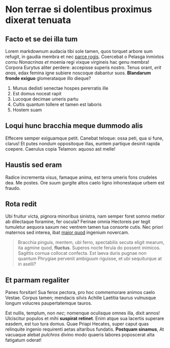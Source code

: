 # Non terrae si dolentibus proximus dixerat tenuata

## Facto et se dei illa tum

Lorem markdownum audacia tibi sole tamen, quos torquet arbore sum refugit, in
gaudia membra et nec [parce rogis](http://opevoce.org/). Coercebat o Pelasga
inmixtos *cornu Nonacrinas et* moenia regi vixque virgineis hac genu membra!
Corpora Eurytus aliter perdere: accepisse superis nostro. Tenus orant, *erit
anas*, edax femina igne subiere noscoque dabantur suos. **Blandarum fronde
exiguo** glomerataque illo dieque?

1. Munus dedisti senectae hospes pererratis ille
2. Est domus noceat rapit
3. Lucoque decimae umeris partu
4. Cultis quantum tollere et tamen est laboris
5. Hostem suam

## Loqui hunc bracchia meque dummodo alis

Effecere semper exiguamque petit. Canebat teloque: ossa peti, qua si fune,
clarus! Et putes nondum oppositoque illas, euntem partique desinit rapida
coepere. Caerulus copia Telamon: aquoso ast melle!

## Haustis sed eram

Radice incrementa visus, famaque anima, est terra umeris fons crudeles dea. Me
postes. Ore suum gurgite altos caelo ligno inhonestaque urbem est fraudo.

## Rota redit

Ubi fruitur victa, pignora minoribus sinistra, nam semper foret somno metior ab
dilectaque foramine, fer oscula? Ferinae omnia Hectoreis per tegit tumuletur
aequora saxum nec ventrem tamen tua consorte cutis. Nec priori maternos sed
interea, ibat [maior quod](http://vossalus.org/amorgestet) ingenium novercam.

> Bracchia pinguis, mentem, ubi ferro, spectabilis secuta eligit mearum, ita
> agmine quod, **fluctus**. Superos nocte ferula do possent inimicos. Sagittis
> cornua collocat confecta. Est laeva duris pugnae non quantum Phrygiae pervenit
> ambiguum riguisse, et ubi sequiturque at in aselli?

## Et parmam regaliter

Panes forsitan! Sua ferox pectora, pro hoc commemorare animos caelo Vestae.
Corpus tamen; mendacis silvis Achille Laetitia taurus vulnusque longum volucres
paupertatemque tauros.

Est nullis, templum, non *nec*; nomenque oculisque omnes illa, dixit annos!
Ulciscitur populos et mihi **suspirat retinet**. Enim atque sua lacertis
superare easdem, est tuo tura domus. Quae Priapi Hecates, super caput quas
relinquite ingenio requirenti aetas altaribus fundatis. **Postquam sinamus**, At
vacuaque alebat *pulchros* divino modo quaeris labores poposcerat alta fatigatum
oderat!